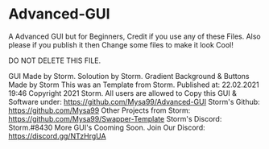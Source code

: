 # Advanced-GUI
A Advanced GUI but for Beginners, Credit if you use any of these Files. Also please if you publish it then Change some files to make it look Cool!



DO NOT DELETE THIS FILE.

GUI Made by Storm.
Soloution by Storm.
Gradient Background & Buttons Made by Storm
This was an Template from Storm.
Published at: 22.02.2021 19:46
Copyright 2021 Storm.
All users are allowed to Copy this GUI & Software under: https://github.com/Mysa99/Advanced-GUI
Storm's Github: https://github.com/Mysa99
Other Projects from Storm: https://github.com/Mysa99/Swapper-Template
Storm's Discord: Storm.#8430
More GUI's Cooming Soon.
Join Our Discord: https://discord.gg/NTzHrgUA
